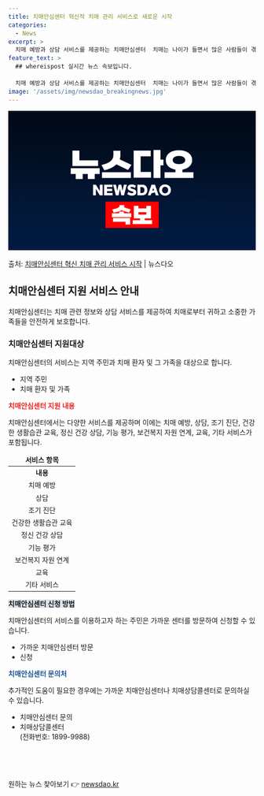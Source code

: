 ```yaml
---
title: 치매안심센터 혁신적 치매 관리 서비스로 새로운 시작
categories:
  - News
excerpt: >
  치매 예방과 상담 서비스를 제공하는 치매안심센터  치매는 나이가 들면서 많은 사람들이 겪을 수 있는 문제 중…
feature_text: >
  ## whereispost 실시간 뉴스 속보입니다.

  치매 예방과 상담 서비스를 제공하는 치매안심센터  치매는 나이가 들면서 많은 사람들이 겪을 수 있는 문제 중…
image: '/assets/img/newsdao_breakingnews.jpg'
---
```


![뉴스다오 속보](/assets/img/newsdao_breakingnews.jpg)

<p>출처: <a href="https://newsdao.kr/4352" rel="dofollow">치매안심센터 혁신 치매 관리 서비스 시작</a> | 뉴스다오</p>

<h2 data-ke-size="size26">치매안심센터 지원 서비스 안내</h2>
<p data-ke-size="size16">치매안심센터는 치매 관련 정보와 상담 서비스를 제공하여 치매로부터 귀하고 소중한 가족들을 안전하게 보호합니다.</p>
<h3>치매안심센터 지원대상</h3>
<p data-ke-size="size16">치매안심센터의 서비스는 지역 주민과 치매 환자 및 그 가족을 대상으로 합니다.</p>
<ul>
<li>지역 주민</li>
<li>치매 환자 및 가족</li>
</ul>
<b><span style="color: #ee2323;">치매안심센터 지원 내용</span></b>
<p data-ke-size="size16">치매안심센터에서는 다양한 서비스를 제공하며 이에는 치매 예방, 상담, 조기 진단, 건강한 생활습관 교육, 정신 건강 상담, 기능 평가, 보건복지 자원 연계, 교육, 기타 서비스가 포함됩니다.</p>
<table>
<thead>
<tr>
<td style="text-align: center; height: 17px;"><b>서비스 항목</b></td>
</tr>
</thead>
<tbody>
<tr>
<td style="text-align: center; height: 17px;"><b>내용</b></td>
</tr>
<tr>
<td style="text-align: center; height: 17px;">치매 예방</td>
</tr>
<tr>
<td style="text-align: center; height: 17px;">상담</td>
</tr>
<tr>
<td style="text-align: center; height: 17px;">조기 진단</td>
</tr>
<tr>
<td style="text-align: center; height: 17px;">건강한 생활습관 교육</td>
</tr>
<tr>
<td style="text-align: center; height: 17px;">정신 건강 상담</td>
</tr>
<tr>
<td style="text-align: center; height: 17px;">기능 평가</td>
</tr>
<tr>
<td style="text-align: center; height: 17px;">보건복지 자원 연계</td>
</tr>
<tr>
<td style="text-align: center; height: 17px;">교육</td>
</tr>
<tr>
<td style="text-align: center; height: 17px;">기타 서비스</td>
</tr>
</tbody>
</table>
<b><span style="background-color: #21538527;">치매안심센터 신청 방법</span></b>
<p data-ke-size="size16">치매안심센터의 서비스를 이용하고자 하는 주민은 가까운 센터를 방문하여 신청할 수 있습니다.</p>
<ul>
<li>가까운 치매안심센터 방문</li>
<li>신청</li>
</ul>
<b><span style="color: #1a5490;">치매안심센터 문의처</span></b>
<p data-ke-size="size16">추가적인 도움이 필요한 경우에는 가까운 치매안심센터나 치매상담콜센터로 문의하실 수 있습니다.</p>
<ul>
<li>치매안심센터 문의</li>
<li>치매상담콜센터 <br> (전화번호: 1899-9988)</li>
</ul>
<p data-ke-size="size16">&nbsp;</p>
<p data-ke-size="size16">&nbsp;</p> 

원하는 뉴스 찾아보기 👉 <a href="https://newsdao.kr" rel="dofollow">newsdao.kr</a>


